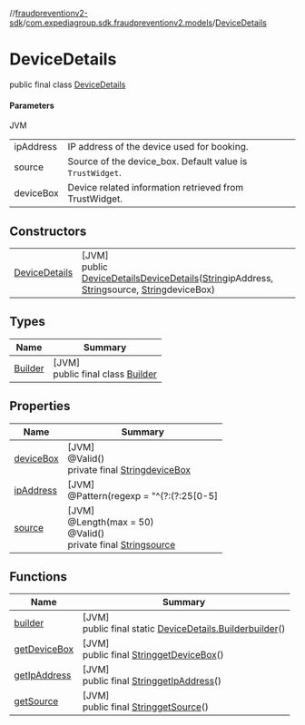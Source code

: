 //[fraudpreventionv2-sdk](../../../index.md)/[com.expediagroup.sdk.fraudpreventionv2.models](../index.md)/[DeviceDetails](index.md)

# DeviceDetails

public final class [DeviceDetails](index.md)

#### Parameters

JVM

| | |
|---|---|
| ipAddress | IP address of the device used for booking. |
| source | Source of the device_box. Default value is `TrustWidget`. |
| deviceBox | Device related information retrieved from TrustWidget. |

## Constructors

| | |
|---|---|
| [DeviceDetails](-device-details.md) | [JVM]<br>public [DeviceDetails](index.md)[DeviceDetails](-device-details.md)([String](https://docs.oracle.com/javase/8/docs/api/java/lang/String.html)ipAddress, [String](https://docs.oracle.com/javase/8/docs/api/java/lang/String.html)source, [String](https://docs.oracle.com/javase/8/docs/api/java/lang/String.html)deviceBox) |

## Types

| Name | Summary |
|---|---|
| [Builder](-builder/index.md) | [JVM]<br>public final class [Builder](-builder/index.md) |

## Properties

| Name | Summary |
|---|---|
| [deviceBox](index.md#-465497208%2FProperties%2F-173342751) | [JVM]<br>@Valid()<br>private final [String](https://docs.oracle.com/javase/8/docs/api/java/lang/String.html)[deviceBox](index.md#-465497208%2FProperties%2F-173342751) |
| [ipAddress](index.md#-974076592%2FProperties%2F-173342751) | [JVM]<br>@Pattern(regexp = &quot;^(?:(?:25[0-5]|2[0-4][0-9]|[01]?[0-9][0-9]?)\.){3}(?:25[0-5]|2[0-4][0-9]|[01]?[0-9][0-9]?)$|^(?:[A-F0-9]{1,4}:){7}[A-F0-9]{1,4}$&quot;)<br>@Valid()<br>private final [String](https://docs.oracle.com/javase/8/docs/api/java/lang/String.html)[ipAddress](index.md#-974076592%2FProperties%2F-173342751) |
| [source](index.md#942500418%2FProperties%2F-173342751) | [JVM]<br>@Length(max = 50)<br>@Valid()<br>private final [String](https://docs.oracle.com/javase/8/docs/api/java/lang/String.html)[source](index.md#942500418%2FProperties%2F-173342751) |

## Functions

| Name | Summary |
|---|---|
| [builder](builder.md) | [JVM]<br>public final static [DeviceDetails.Builder](-builder/index.md)[builder](builder.md)() |
| [getDeviceBox](get-device-box.md) | [JVM]<br>public final [String](https://docs.oracle.com/javase/8/docs/api/java/lang/String.html)[getDeviceBox](get-device-box.md)() |
| [getIpAddress](get-ip-address.md) | [JVM]<br>public final [String](https://docs.oracle.com/javase/8/docs/api/java/lang/String.html)[getIpAddress](get-ip-address.md)() |
| [getSource](get-source.md) | [JVM]<br>public final [String](https://docs.oracle.com/javase/8/docs/api/java/lang/String.html)[getSource](get-source.md)() |
